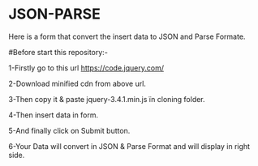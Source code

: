 # JSON-PARSE
Here is a form that convert the insert data to JSON and Parse Formate.

#Before start this repository:-

1-Firstly go to this url https://code.jquery.com/

2-Download minified cdn from above url.

3-Then copy it & paste jquery-3.4.1.min.js ïn cloning folder.

4-Then insert data in form.

5-And finally click  on Submit button.

6-Your Data will convert in JSON & Parse Format and 
will display in right side.
